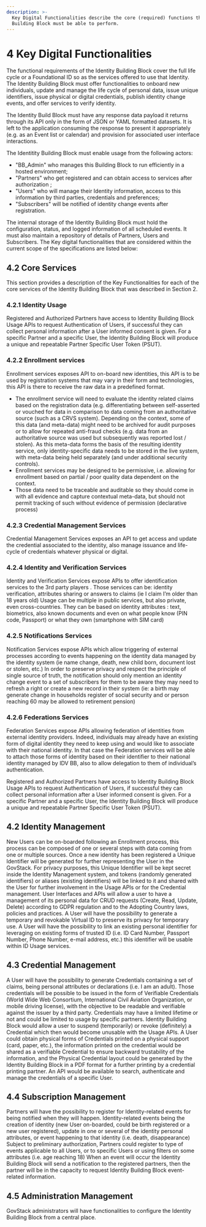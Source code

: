 ```yaml
---
description: >-
  Key Digital Functionalities describe the core (required) functions that this
  Building Block must be able to perform.
---
```


# 4 Key Digital Functionalities

The functional requirements of the Identity Building Block cover the full life cycle or a Foundational ID so as the services offered to use that Identity. The Identity Building Block must offer functionalities to onboard new individuals, update and manage the life cycle of personal data, issue unique identifiers, issue physical or digital credentials, publish identity change events, and offer services to verify identity.

The Identity Build Block must have any response data payload it returns through its API only in the form of JSON or YAML formatted datasets. It is left to the application consuming the response to present it appropriately (e.g. as an Event list or calendar) and provision for associated user interface interactions.

The Identitity Building Block must enable usage from the following actors:

* "BB\_Admin" who manages this Building Block to run efficiently in a hosted environment;
* "Partners" who get registered and can obtain access to services after authorization ;
* "Users" who will manage their Identity information, access to this information by third parties, credentials and preferences;
* "Subscribers" will be notified of identity change events after registration.

The internal storage of the Identity Building Block must hold the configuration, status, and logged information of all scheduled events. It must also maintain a repository of details of Partners, Users and Subscribers. The Key digital functionalities that are considered within the current scope of the specifications are listed below:

## 4.2 Core Services

This section provides a description of the Key Functionalities for each of the core services of the Identity Building Block that was described in Section 2.

### **4.2.1 Identity Usage**

Registered and Authorized Partners have access to Identity Building Block Usage APIs to request Authentication of Users, if successful they can collect personal information after a User informed consent is given. For a specific Partner and a specific User, the Identity Building Block will produce a unique and repeatable Partner Specific User Token (PSUT).

### 4.2.2 Enrollment services

Enrollment services exposes API to on-board new identities, this API is to be used by registration systems that may vary in their form and technologies, this API is there to receive the raw data in a predefined format.

* The enrollment service will need to evaluate the identity related claims based on the registration data (e.g. differentiating between self-asserted or vouched for data in comparison to data coming from an authoritative source (such as a CRVS system). Depending on the context, some of this data (and meta-data) might need to be archived for audit purposes or to allow for repeated anti-fraud checks (e.g. data from an authoritative source was used but subsequently was reported lost / stolen). As this meta-data forms the basis of the resulting identity service, only identity-specific data needs to be stored in the live system, with meta-data being held separately (and under additional security controls).
* Enrollment services may be designed to be permissive, i.e. allowing for enrollment based on partial / poor quality data dependent on the context.
* Those data need to be traceable and auditable so they should come in with all evidence and capture contextual meta-data, but should not permit tracking of such without evidence of permission (declarative process)

### 4.2.3 Credential Management Services

Credential Management Services exposes an API to get access and update the credential associated to the identity, also manage issuance and life-cycle of credentials whatever physical or digital.

### 4.2.4 Identity and Verification Services

Identity and Verification Services expose APIs to offer identification services to the 3rd party players . Those services can be: identity verification, attributes sharing or answers to claims (ie I claim I’m older than 18 years old) Usage can be multiple in public services, but also private, even cross-countries. They can be based on identity attributes : text, biometrics, also known documents and even on what people know (PIN code, Passport) or what they own (smartphone with SIM card)

### 4.2.5 Notifications Services

Notification Services expose APIs which allow triggering of external processes according to events happening on the identity data managed by the identity system (ie name change, death, new child born, document lost or stolen, etc.) In order to preserve privacy and respect the principle of single source of truth, the notification should only mention an identity change event to a set of subscribers for them to be aware they may need to refresh a right or create a new record in their system (ie: a birth may generate change in households register of social security and or person reaching 60 may be allowed to retirement pension)

### 4.2.6 Federations Services

Federation Services expose APIs allowing federation of identities from external identity providers. Indeed, individuals may already have an existing form of digital identity they need to keep using and would like to associate with their national identity. In that case the Federation services will be able to attach those forms of identity based on their identifier to their national identity managed by IDV BB, also to allow delegation to them of individual’s authentication.

Registered and Authorized Partners have access to Identity Building Block Usage APIs to request Authentication of Users, if successful they can collect personal information after a User informed consent is given. For a specific Partner and a specific User, the Identity Building Block will produce a unique and repeatable Partner Specific User Token (PSUT).

## **4.2 Identity Management**

New Users can be on-boarded following an Enrollment process, this process can be composed of one or several steps with data coming from one or multiple sources. Once a new identity has been registered a Unique Identifier will be generated for further representing the User in the GovStack. For privacy purposes, this Unique Identifier will be kept secret inside the Identity Management system, and tokens (randomly generated identifiers) or aliases (existing identifiers) will be linked to it and shared with the User for further involvement in the Usage APIs or for the Credential management. User Interfaces and APIs will allow a user to have a management of its personal data for CRUD requests (Create, Read, Update, Delete) according to GDPR regulation and to the Adopting Country laws, policies and practices. A User will have the possibility to generate a temporary and revokable Virtual ID to preserve its privacy for temporary use. A User will have the possibility to link an existing personal identifier for leveraging on existing forms of trusted ID (i.e. ID Card Number, Passport Number, Phone Number, e-mail address, etc.) this identifier will be usable within ID Usage services.

## **4.3 Credential Management**

A User will have the possibility to generate Credentials containing a set of claims, being personal attributes or declarations (i.e. I am an adult). Those credentials will be possible to be issued in the form of Verifiable Credentials (World Wide Web Consortium, International Civil Aviation Organization, or mobile driving license), with the objective to be readable and verifiable against the issuer by a third party. Credentials may have a limited lifetime or not and could be limited to usage by specific partners. Identity Building Block would allow a user to suspend (temporarily) or revoke (definitely) a Credential which then would become unusable with the Usage APIs. A User could obtain physical forms of Credentials printed on a physical support (card, paper, etc.), the information printed on the credential would be shared as a verifiable Credential to ensure backward trustability of the information, and the Physical Credential layout could be generated by the Identity Building Block in a PDF format for a further printing by a credential printing partner. An API would be available to search, authenticate and manage the credentials of a specific User.

## **4.4 Subscription Management**

Partners will have the possibility to register for Identity-related events for being notified when they will happen. Identity-related events being the creation of identity (new User on-boarded, could be birth registered or a new user registered), update in one or several of the identity personal attributes, or event happening to that identity (i.e. death, disappearance) Subject to preliminary authorization, Partners could register to type of events applicable to all Users, or to specific Users or using filters on some attributes (i.e. age reaching 18) When an event will occur the Identity Building Block will send a notification to the registered partners, then the partner will be in the capacity to request Identity Building Block event-related information.

## **4.5 Administration Management**

GovStack administrators will have functionalities to configure the Identity Building Block from a central place.